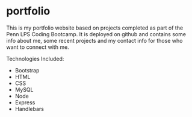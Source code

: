 # portfolio

This is my portfolio website based on projects completed as part of the Penn LPS Coding Bootcamp.
It is deployed on github and contains some info about me, some recent projects and my contact info for 
those who want to connect with me.

Technologies Included:
* Bootstrap
* HTML
* CSS
* MySQL
* Node
* Express
* Handlebars


